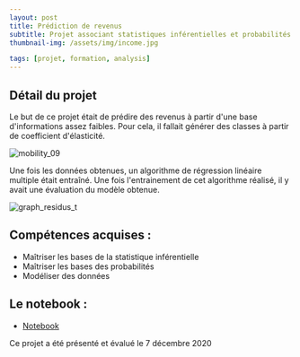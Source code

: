 ```yaml
---
layout: post
title: Prédiction de revenus
subtitle: Projet associant statistiques inférentielles et probabilités
thumbnail-img: /assets/img/income.jpg

tags: [projet, formation, analysis]
---
```

## Détail du projet

Le but de ce projet était de prédire des revenus à partir d'une base d'informations assez faibles. Pour cela, il fallait générer des classes à partir de coefficient d'élasticité. 

![mobility_09](https://user-images.githubusercontent.com/64648386/115592352-6880c200-a2d3-11eb-9ae0-ae3d4d652213.png)

Une fois les données obtenues, un algorithme de régression linéaire multiple était entraîné. Une fois l'entrainement de cet algorithme réalisé, il y avait une évaluation du modèle obtenue.

![graph_residus_t](https://user-images.githubusercontent.com/64648386/115592500-96660680-a2d3-11eb-9506-3da948ac4317.png)


## Compétences acquises :

- Maîtriser les bases de la statistique inférentielle
- Maîtriser les bases des probabilités
- Modéliser des données

## Le notebook :
- [Notebook](https://github.com/Sylvariane/prediction_revenus/blob/main/P07_code.ipynb)


Ce projet a été présenté et évalué le 7 décembre 2020
